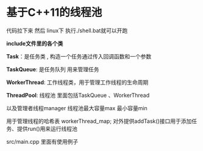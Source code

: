 # 基于C++11的线程池


代码拉下来  然后 linux下  执行./shell.bat就可以开跑



**include文件里的各个类**

**Task**：是任务类 , 构造一个任务通过传入回调函数和一个参数

**TaskQueue**: 是任务队列 用来管理任务

**WorkerThread**: 工作线程类，用于管理工作线程的生命周期

**ThreadPool**: 线程池  里面包括TaskQueue 、WorkerThread

以及管理者线程manager    线程池最大容量max  最小容量min

用于管理线程的哈希表 workerThread_map; 对外提供addTask()接口用于添加任务、提供run()用来运行线程池


src/main.cpp 里面有使用例子

